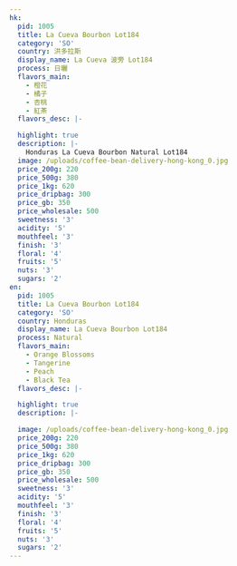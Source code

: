 ```yaml
---
hk:
  pid: 1005
  title: La Cueva Bourbon Lot184
  category: 'SO'
  country: 洪多拉斯
  display_name: La Cueva 波旁 Lot184
  process: 日曬
  flavors_main:
    - 橙花
    - 橘子
    - 杏桃
    - 紅茶
  flavors_desc: |-

  highlight: true
  description: |-
    Honduras La Cueva Bourbon Natural Lot184
  image: /uploads/coffee-bean-delivery-hong-kong_0.jpg
  price_200g: 220
  price_500g: 380
  price_1kg: 620
  price_dripbag: 300
  price_gb: 350
  price_wholesale: 500
  sweetness: '3'
  acidity: '5'
  mouthfeel: '3'
  finish: '3'
  floral: '4'
  fruits: '5'
  nuts: '3'
  sugars: '2'
en:
  pid: 1005
  title: La Cueva Bourbon Lot184
  category: 'SO'
  country: Honduras
  display_name: La Cueva Bourbon Lot184
  process: Natural
  flavors_main:
    - Orange Blossoms
    - Tangerine
    - Peach
    - Black Tea
  flavors_desc: |-

  highlight: true
  description: |-

  image: /uploads/coffee-bean-delivery-hong-kong_0.jpg
  price_200g: 220
  price_500g: 380
  price_1kg: 620
  price_dripbag: 300
  price_gb: 350
  price_wholesale: 500
  sweetness: '3'
  acidity: '5'
  mouthfeel: '3'
  finish: '3'
  floral: '4'
  fruits: '5'
  nuts: '3'
  sugars: '2'
---
```


